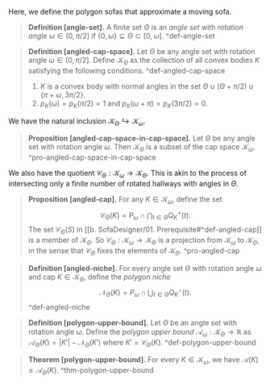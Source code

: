 Here, we define the polygon sofas that approximate a moving sofa.

> __Definition [angle-set].__ A finite set $\Theta$ is an _angle set_ with _rotation angle_ $\omega \in (0, \pi/2]$ if $\left\{ 0, \omega \right\} \subsetneq \Theta \subset [0, \omega]$. ^def-angle-set

> __Definition [angled-cap-space].__ Let $\Theta$ be any angle set with rotation angle $\omega \in (0, \pi/2]$. Define $\mathcal{K}_\Theta$ as the collection of all convex bodies $K$ satisfying the following conditions. ^def-angled-cap-space
> 
> 1. $K$ is a convex body with normal angles in the set $\Theta \cup (\Theta + \pi/2) \cup \left\{ \pi + \omega, 3\pi/2 \right\}$.
> 2. $p_K(\omega) = p_K(\pi/2) = 1$ and $p_K(\omega + \pi) = p_K(3\pi/2) = 0$.

We have the natural inclusion $\mathcal{K}_\Theta \hookrightarrow \mathcal{K}_\omega$.

> __Proposition [angled-cap-space-in-cap-space].__ Let $\Theta$ be any angle set with rotation angle $\omega$. Then $\mathcal{K}_\Theta$ is a subset of the cap space $\mathcal{K}_\omega$. ^pro-angled-cap-space-in-cap-space

We also have the quotient $\mathcal{C}_\Theta : \mathcal{K}_\omega \to \mathcal{K}_\Theta$. This is akin to the process of intersecting only a finite number of rotated hallways with angles in $\Theta$.

> __Proposition [angled-cap].__ For any $K \in \mathcal{K}_\omega$, define the set
$$
\mathcal{C}_\Theta(K) = P_\omega \cap \bigcap_{t \in \Theta} Q_K^+(t).
$$
> The set $\mathcal{C}_\Theta(S)$ in [[b. SofaDesigner/01. Prerequisite#^def-angled-cap]] is a member of $\mathcal{K}_\Theta$. So $\mathcal{C}_\Theta : \mathcal{K}_\omega \to \mathcal{K}_\Theta$ is a projection from $\mathcal{K}_\omega$ to $\mathcal{K}_\Theta$, in the sense that $\mathcal{C}_\Theta$ fixes the elements of $\mathcal{K}_\Theta$. ^pro-angled-cap

> __Definition [angled-niche].__ For every angle set $\Theta$ with rotation angle $\omega$ and cap $K \in \mathcal{K}_\Theta$, define the _polygon niche_
$$
\mathcal{N}_\Theta(K) = P_\omega \cap \bigcup_{t \in \Theta} Q_K^-(t).
$$
> ^def-angled-niche

> __Definition [polygon-upper-bound].__ Let $\Theta$ be an angle set with rotation angle $\omega$. Define the _polygon upper bound_ $\mathcal{A}_\omega : \mathcal{K}_\Theta \to \mathbb{R}$ as $\mathcal{A}_\Theta(K) = |K'| - \mathcal{N}_\Theta(K')$ where $K' = \mathcal{C}_\Theta(K)$.
> ^def-polygon-upper-bound

> __Theorem [polygon-upper-bound].__ For every $K \in \mathcal{K}_\omega$, we have $\mathcal{A}(K) \leq \mathcal{A}_\Theta(K)$.
> ^thm-polygon-upper-bound

